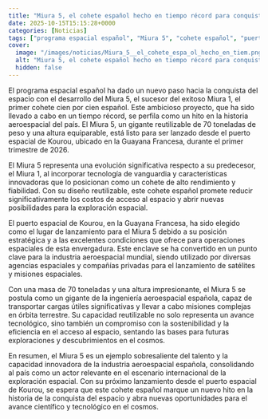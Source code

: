 ```yaml
---
title: "Miura 5, el cohete español hecho en tiempo récord para conquistar el espacio"
date: 2025-10-15T15:15:28+0000
categories: [Noticias]
tags: ["programa espacial español", "Miura 5", "cohete español", "puerto espacial de Kourou", "exploración espacial", "industria aeroespacial", "acceso al espacio."]
cover:
  image: "/images/noticias/Miura_5__el_cohete_espa_ol_hecho_en_tiem.png"
  alt: "Miura 5, el cohete español hecho en tiempo récord para conquistar el espacio"
  hidden: false
---
```


El programa espacial español ha dado un nuevo paso hacia la conquista del espacio con el desarrollo del Miura 5, el sucesor del exitoso Miura 1, el primer cohete cien por cien español. Este ambicioso proyecto, que ha sido llevado a cabo en un tiempo récord, se perfila como un hito en la historia aeroespacial del país. El Miura 5, un gigante reutilizable de 70 toneladas de peso y una altura equiparable, está listo para ser lanzado desde el puerto espacial de Kourou, ubicado en la Guayana Francesa, durante el primer trimestre de 2026.

El Miura 5 representa una evolución significativa respecto a su predecesor, el Miura 1, al incorporar tecnología de vanguardia y características innovadoras que lo posicionan como un cohete de alto rendimiento y fiabilidad. Con su diseño reutilizable, este cohete español promete reducir significativamente los costos de acceso al espacio y abrir nuevas posibilidades para la exploración espacial.

El puerto espacial de Kourou, en la Guayana Francesa, ha sido elegido como el lugar de lanzamiento para el Miura 5 debido a su posición estratégica y a las excelentes condiciones que ofrece para operaciones espaciales de esta envergadura. Este enclave se ha convertido en un punto clave para la industria aeroespacial mundial, siendo utilizado por diversas agencias espaciales y compañías privadas para el lanzamiento de satélites y misiones espaciales.

Con una masa de 70 toneladas y una altura impresionante, el Miura 5 se postula como un gigante de la ingeniería aeroespacial española, capaz de transportar cargas útiles significativas y llevar a cabo misiones complejas en órbita terrestre. Su capacidad reutilizable no solo representa un avance tecnológico, sino también un compromiso con la sostenibilidad y la eficiencia en el acceso al espacio, sentando las bases para futuras exploraciones y descubrimientos en el cosmos.

En resumen, el Miura 5 es un ejemplo sobresaliente del talento y la capacidad innovadora de la industria aeroespacial española, consolidando al país como un actor relevante en el escenario internacional de la exploración espacial. Con su próximo lanzamiento desde el puerto espacial de Kourou, se espera que este cohete español marque un nuevo hito en la historia de la conquista del espacio y abra nuevas oportunidades para el avance científico y tecnológico en el cosmos.
